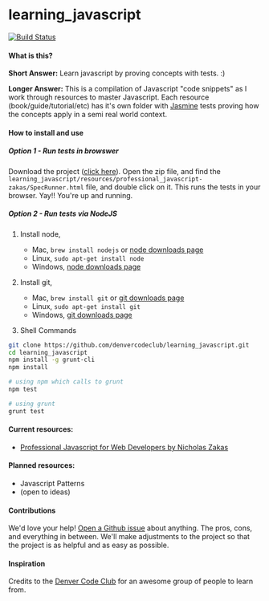 learning_javascript
===================

[![Build Status](https://travis-ci.org/denvercodeclub/learning_javascript.png?branch=master)](https://travis-ci.org/denvercodeclub/learning_javascript)

#### What is this?

__Short Answer:__  Learn javascript by proving concepts with tests. :)

__Longer Answer:__ This is a compilation of Javascript "code snippets" as I work through resources to master Javascript. Each resource (book/guide/tutorial/etc) has it's own folder with [Jasmine](http://pivotal.github.io/jasmine/) tests proving how the concepts apply in a semi real world context.

#### How to install and use

##### Option 1 - Run tests in browswer
Download the project ([click here](https://github.com/denvercodeclub/learning_javascript/archive/master.zip)). Open the zip file, and find the  `learning_javascript/resources/professional_javascript-zakas/SpecRunner.html`  file, and double click on it. This runs the tests in your browser. Yay!! You're up and running.  



##### Option 2 - Run tests via NodeJS

1. Install node,  
    - Mac, `brew install nodejs` or [node downloads page](http://nodejs.org/download/)  
    - Linux, `sudo apt-get install node`  
    - Windows, [node downloads page](http://nodejs.org/download/)  

2. Install git,  
    - Mac, `brew install git` or [git downloads page](http://git-scm.com/downloads)  
    - Linux, `sudo apt-get install git`  
    - Windows, [git downloads page](http://git-scm.com/downloads)  

3. Shell Commands

```sh
git clone https://github.com/denvercodeclub/learning_javascript.git
cd learning_javascript
npm install -g grunt-cli
npm install

# using npm which calls to grunt
npm test 

# using grunt
grunt test
```

#### Current resources:  
- [Professional Javascript for Web Developers by Nicholas Zakas](https://github.com/westonplatter/learning_javascript/tree/master/professional_javascript-zakas)

#### Planned resources:  
- Javascript Patterns  
- (open to ideas)

#### Contributions

We'd love your help! [Open a Github issue](https://github.com/westonplatter/learning_javascript/issues/new) about anything. The pros, cons, and everything in between. We'll make adjustments to the project so that the project is as helpful and as easy as possible.   

#### Inspiration
Credits to the [Denver Code Club](http://www.meetup.com/Denver-Code-Club/) for an awesome group of people to learn from.
